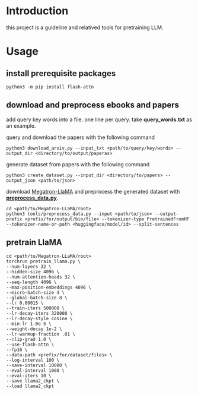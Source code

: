# Introduction

this project is a guideline and relatived tools for pretraining LLM.

# Usage

## install prerequisite packages

```shell
python3 -m pip install flash-attn
```

## download and preprocess ebooks and papers

add query key words into a file. one line per query. take **query_words.txt** as an example.

query and download the papers with the following command

```shell
python3 download_arxiv.py --input_txt <path/to/query/key/words> --output_dir <directory/to/output/paperas>
```

generate dataset from papers with the following command

```shell
python3 create_dataset.py --input_dir <directory/to/papers> --output_json <path/to/json>
```

download [Megatron-LlaMA](https://github.com/alibaba/Megatron-LLaMA) and preprocess the generated dataset with [**preprocess_data.py**](https://github.com/alibaba/Megatron-LLaMA/blob/main/tools/preprocess_data.py).

```shell
cd <path/to/Megatron-LLaMA/root>
python3 tools/preprocess_data.py --input <path/to/json> --output-prefix <prefix/for/output/bin/file> --tokenizer-type PretrainedFromHF --tokenizer-name-or-path <huggingface/model/id> --split-sentences
```

## pretrain LlaMA

```shell
cd <path/to/Megatron-LLaMA/root>
torchrun pretrain_llama.py \
--num-layers 32 \
--hidden-size 4096 \
--num-attention-heads 32 \
--seq-length 4096 \
--max-position-embeddings 4096 \
--micro-batch-size 4 \
--global-batch-size 8 \
--lr 0.00015 \
--train-iters 500000 \
--lr-decay-iters 320000 \
--lr-decay-style cosine \
--min-lr 1.0e-5 \
--weight-decay 1e-2 \
--lr-warmup-fraction .01 \
--clip-grad 1.0 \
--use-flash-attn \
--fp16 \
--data-path <prefix/for/dataset/files> \
--log-interval 100 \
--save-interval 10000 \
--eval-interval 1000 \
--eval-iters 10 \
--save llama2_ckpt \
--load llama2_ckpt
```
